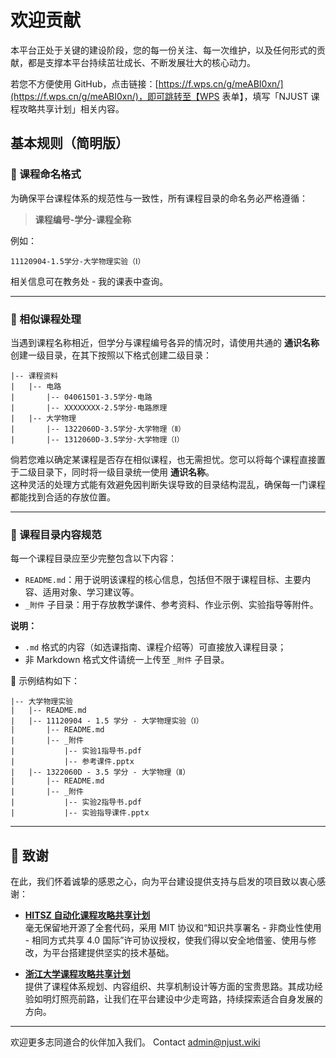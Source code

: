 
# 欢迎贡献

本平台正处于关键的建设阶段，您的每一份关注、每一次维护，以及任何形式的贡献，都是支撑本平台持续茁壮成长、不断发展壮大的核心动力。

若您不方便使用 GitHub，点击链接：[https://f.wps.cn/g/meABI0xn/](https://f.wps.cn/g/meABI0xn/)，即可跳转至【WPS 表单】，填写「NJUST 课程攻略共享计划」相关内容。



## 基本规则（简明版）

### 📌 课程命名格式

为确保平台课程体系的规范性与一致性，所有课程目录的命名务必严格遵循：

> **课程编号-学分-课程全称**

例如：

```
11120904-1.5学分-大学物理实验（Ⅰ）
```

相关信息可在教务处 - 我的课表中查询。

---

### 📌 相似课程处理

当遇到课程名称相近，但学分与课程编号各异的情况时，请使用共通的 **通识名称** 创建一级目录，在其下按照以下格式创建二级目录：

```
|-- 课程资料
|   |-- 电路
|       |-- 04061501-3.5学分-电路
|       |-- XXXXXXXX-2.5学分-电路原理
|   |-- 大学物理
|       |-- 1322060D-3.5学分-大学物理（Ⅱ）
|       |-- 1312060D-3.5学分-大学物理（Ⅰ）
```

倘若您难以确定某课程是否存在相似课程，也无需担忧。您可以将每个课程直接置于二级目录下，同时将一级目录统一使用 **通识名称**。  
这种灵活的处理方式能有效避免因判断失误导致的目录结构混乱，确保每一门课程都能找到合适的存放位置。

---

### 📌 课程目录内容规范

每一个课程目录应至少完整包含以下内容：

- `README.md`：用于说明该课程的核心信息，包括但不限于课程目标、主要内容、适用对象、学习建议等。
- `_附件` 子目录：用于存放教学课件、参考资料、作业示例、实验指导等附件。

**说明：**

- `.md` 格式的内容（如选课指南、课程介绍等）可直接放入课程目录；
- 非 Markdown 格式文件请统一上传至 `_附件` 子目录。

📁 示例结构如下：

```
|-- 大学物理实验
|   |-- README.md
|   |-- 11120904 - 1.5 学分 - 大学物理实验（Ⅰ）
|       |-- README.md
|       |-- _附件
|           |-- 实验1指导书.pdf
|           |-- 参考课件.pptx
|   |-- 1322060D - 3.5 学分 - 大学物理（Ⅱ）
|       |-- README.md
|       |-- _附件
|           |-- 实验2指导书.pdf
|           |-- 实验指导课件.pptx
```

---

## 🙏 致谢

在此，我们怀着诚挚的感恩之心，向为平台建设提供支持与启发的项目致以衷心感谢：

- [**HITSZ 自动化课程攻略共享计划**](https://hoa.moe/)  
  毫无保留地开源了全套代码，采用 MIT 协议和“知识共享署名 - 非商业性使用 - 相同方式共享 4.0 国际”许可协议授权，使我们得以安全地借鉴、使用与修改，为平台搭建提供坚实的技术基础。

- [**浙江大学课程攻略共享计划**](https://qsctech.github.io/zju-icicles/)  
  提供了课程体系规划、内容组织、共享机制设计等方面的宝贵思路。其成功经验如明灯照亮前路，让我们在平台建设中少走弯路，持续探索适合自身发展的方向。

---

欢迎更多志同道合的伙伴加入我们。
Contact admin@njust.wiki
